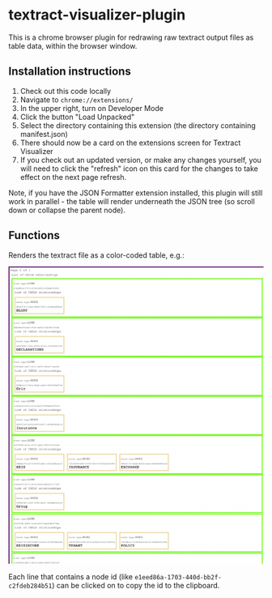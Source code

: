 # textract-visualizer-plugin

This is a chrome browser plugin for redrawing raw textract output files as table data, within the browser window.

## Installation instructions

1. Check out this code locally
2. Navigate to `chrome://extensions/`
3. In the upper right, turn on Developer Mode
4. Click the button "Load Unpacked"
5. Select the directory containing this extension (the directory containing manifest.json)
6. There should now be a card on the extensions screen for Textract Visualizer
7. If you check out an updated version, or make any changes yourself, you will need to click the "refresh" icon on this card for the changes to take effect on the next page refresh.

Note, if you have the JSON Formatter extension installed, this plugin will still work in parallel - the table will render underneath the JSON tree (so scroll down or collapse the parent node).

## Functions

Renders the textract file as a color-coded table, e.g.:

![](docs/example_render.png)

Each line that contains a node id (like `e1eed86a-1703-440d-bb2f-c2fdeb284b51`) can be clicked on to copy the id to the clipboard.